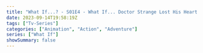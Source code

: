 ```yaml
---
title: "What If...? - S01E4 - What If... Doctor Strange Lost His Heart Instead of His Hands?"
date: 2023-09-14T19:58:19Z
tags: ["Tv-Series"]
categories: ["Animation", "Action", "Adventure"]
series: ["What If"]
showSummary: false
---
```


  <mux-player stream-type="on-demand"
  src="https://kp3d-my.sharepoint.com/personal/ryoo_kp3d_onmicrosoft_com/_layouts/15/download.aspx?share=ET2qYtDO-LRIoyVJrBR3xtQBlR8I1ILUxv5spGfe6DtuRw" metadata-video-title="What If...? - S01E4 - What If... Doctor Strange Lost His Heart Instead of His Hands?" prefer-playback="mse" controls>
 
  </mux-player>
  
  
  <script src="https://cdn.jsdelivr.net/npm/@mux/mux-player"></script>
  
   <script id="pmYi5MGeAiEryAY6NGUObKqg6V7pAVkIkEam3S01oDIc" type="application/ld+json">
 {
  "@context": "https://schema.org/",
  "@type": "VideoObject",
  "name": "What If...? - S01E4 - What If... Doctor Strange Lost His Heart Instead of His Hands?",
  "contentUrl": "https://stream.mux.com/pmYi5MGeAiEryAY6NGUObKqg6V7pAVkIkEam3S01oDIc.m3u8",
  "thumbnailUrl": "https://www.themoviedb.org/t/p/original/rsXvPMXywgPPiylJHVL1q29x7J6.jpg?width=314&fit_mode=preserve&time=25",
  "uploadDate": "2023-09-14T19:58:19Z",
}

</script>


